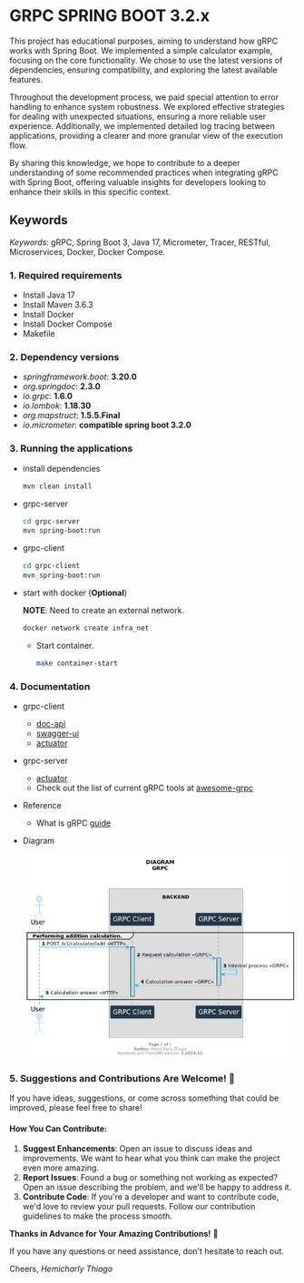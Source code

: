 # GRPC SPRING BOOT 3.2.x


This project has educational purposes, aiming to understand how gRPC works with Spring Boot. We implemented a simple calculator example, focusing on the core functionality. We chose to use the latest versions of dependencies, ensuring compatibility, and exploring the latest available features.

Throughout the development process, we paid special attention to error handling to enhance system robustness. We explored effective strategies for dealing with unexpected situations, ensuring a more reliable user experience. Additionally, we implemented detailed log tracing between applications, providing a clearer and more granular view of the execution flow.

By sharing this knowledge, we hope to contribute to a deeper understanding of some recommended practices when integrating gRPC with Spring Boot, offering valuable insights for developers looking to enhance their skills in this specific context.

## Keywords
*Keywords*: gRPC, Spring Boot 3, Java 17, Micrometer, Tracer, RESTful, Microservices, Docker, Docker Compose.


### 1. Required requirements

- Install Java 17
- Install Maven 3.6.3
- Install Docker
- Install Docker Compose
- Makefile

### 2. Dependency versions

- *springframework.boot*: **3.20.0**
- *org.springdoc*: **2.3.0**
- *io.grpc*: **1.6.0**
- *io.lombok*: **1.18.30**
- *org.mapstruct*: **1.5.5.Final**
- *io.micrometer*: **compatible spring boot 3.2.0**

### 3. Running the applications

* install dependencies

    ```bash
    mvn clean install
    ```

* grpc-server

    ```bash
    cd grpc-server
    mvn spring-boot:run
    ```

* grpc-client

    ```bash
    cd grpc-client
    mvn spring-boot:run
    ```

* start with docker (**Optional**)

  **NOTE**: Need to create an external network.
  ```bash
  docker network create infra_net
  ```
  
  * Start container.
    ```bash
    make container-start
    ```


### 4. Documentation

* grpc-client
  * [doc-api](http://localhost:8082/swagger-doc/api)
  * [swagger-ui](http://localhost:8082/swagger-doc/index.html)
  * [actuator](http://localhost:8082/actuator)

* grpc-server
  * [actuator](http://localhost:8081/actuator)
  * Check out the list of current gRPC tools at [awesome-grpc](https://github.com/grpc-ecosystem/awesome-grpc#tools)

* Reference
  * What is gRPC [guide](https://grpc.io/docs/guides/)

* Diagram

  <img src="./docs/diagram-grpc.png" alt="diagram-grpc.png">


### 5. Suggestions and Contributions Are Welcome! 🌟

If you have ideas, suggestions, or come across something that could be improved, please feel free to share!

#### How You Can Contribute:

1. **Suggest Enhancements**: Open an issue to discuss ideas and improvements. We want to hear what you think can make the project even more amazing.
2. **Report Issues**: Found a bug or something not working as expected? Open an issue describing the problem, and we'll be happy to address it.
3. **Contribute Code**: If you're a developer and want to contribute code, we'd love to review your pull requests. Follow our contribution guidelines to make the process smooth.

**Thanks in Advance for Your Amazing Contributions!** 🙌

If you have any questions or need assistance, don't hesitate to reach out.

Cheers,
*Hemicharly Thiago*